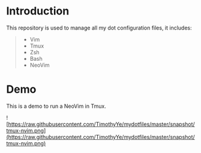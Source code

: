 # Introduction
This repository is used to manage all my dot configuration files, it includes:

>* Vim
>* Tmux
>* Zsh
>* Bash
>* NeoVim

# Demo
This is a demo to run a NeoVim in Tmux.

![https://raw.githubusercontent.com/TimothyYe/mydotfiles/master/snapshot/tmux-nvim.png](https://raw.githubusercontent.com/TimothyYe/mydotfiles/master/snapshot/tmux-nvim.png)
